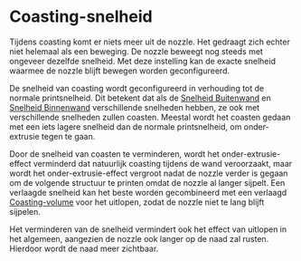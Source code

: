 Coasting-snelheid
====
Tijdens coasting komt er niets meer uit de nozzle. Het gedraagt zich echter niet helemaal als een beweging. De nozzle beweegt nog steeds met ongeveer dezelfde snelheid. Met deze instelling kan de exacte snelheid waarmee de nozzle blijft bewegen worden geconfigureerd.

De snelheid van coasting wordt geconfigureerd in verhouding tot de normale printsnelheid. Dit betekent dat als de [Snelheid Buitenwand](../speed/speed_wall_0.md) en [Snelheid Binnenwand](../speed/speed_wall_x.md) verschillende snelheden hebben, ze ook met verschillende snelheden zullen coasten. Meestal wordt het coasten gedaan met een iets lagere snelheid dan de normale printsnelheid, om onder-extrusie tegen te gaan.

Door de snelheid van coasten te verminderen, wordt het onder-extrusie-effect verminderd dat natuurlijk coasting tijdens de wand veroorzaakt, maar wordt het onder-extrusie-effect vergroot nadat de nozzle verder is gegaan om de volgende structuur te printen omdat de nozzle al langer sijpelt. Een verlaagde snelheid kan het beste worden gecombineerd met een verlaagd [Coasting-volume](coasting_volume.md) voor het uitlopen, zodat de nozzle niet te lang blijft sijpelen.

Het verminderen van de snelheid vermindert ook het effect van uitlopen in het algemeen, aangezien de nozzle ook langer op de naad zal rusten. Hierdoor wordt de naad meer zichtbaar.